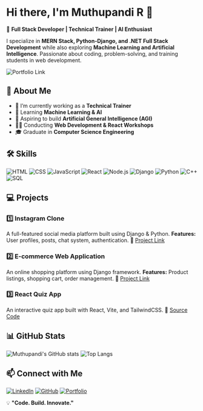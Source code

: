# Hi there, I'm Muthupandi R 👋

🚀 **Full Stack Developer | Technical Trainer | AI Enthusiast**

I specialize in **MERN Stack, Python-Django, and .NET Full Stack Development** while also exploring **Machine Learning and Artificial Intelligence**. Passionate about coding, problem-solving, and training students in web development.

![Portfolio Link]([https://pandi-portfolio.vercel.app/assets/portfolio-preview.png](https://pandi-portfolio.vercel.app/))

## 🚀 About Me
- 🔭 I’m currently working as a **Technical Trainer**
- 🌱 Learning **Machine Learning & AI**
- 🎯 Aspiring to build **Artificial General Intelligence (AGI)**
- 👨‍💻 Conducting **Web Development & React Workshops**
- 🎓 Graduate in **Computer Science Engineering**

## 🛠️ Skills
![HTML](https://img.shields.io/badge/HTML5-%23E34F26.svg?style=flat&logo=html5&logoColor=white)
![CSS](https://img.shields.io/badge/CSS3-%231572B6.svg?style=flat&logo=css3&logoColor=white)
![JavaScript](https://img.shields.io/badge/JavaScript-%23F7DF1E.svg?style=flat&logo=javascript&logoColor=black)
![React](https://img.shields.io/badge/React-%2361DAFB.svg?style=flat&logo=react&logoColor=black)
![Node.js](https://img.shields.io/badge/Node.js-%23339933.svg?style=flat&logo=node.js&logoColor=white)
![Django](https://img.shields.io/badge/Django-%23092E20.svg?style=flat&logo=django&logoColor=white)
![Python](https://img.shields.io/badge/Python-%233776AB.svg?style=flat&logo=python&logoColor=white)
![C++](https://img.shields.io/badge/C++-%2300599C.svg?style=flat&logo=c%2B%2B&logoColor=white)
![SQL](https://img.shields.io/badge/SQL-%2300758F.svg?style=flat&logo=sqlite&logoColor=white)

## 💻 Projects
### 1️⃣ **Instagram Clone**
A full-featured social media platform built using Django & Python.
**Features:** User profiles, posts, chat system, authentication.
🔗 [Project Link](https://github.com/MuthuPandi-1963/Instagram-Clone)

### 2️⃣ **E-commerce Web Application**
An online shopping platform using Django framework.
**Features:** Product listings, shopping cart, order management.
🔗 [Project Link](https://github.com/MuthuPandi-1963/E-commerce-App)

### 3️⃣ **React Quiz App**
An interactive quiz app built with React, Vite, and TailwindCSS.
 🔗 [Source Code](https://github.com/MuthuPandi-1963/React-Quiz-App)

## 📊 GitHub Stats
![Muthupandi's GitHub stats](https://github-readme-stats.vercel.app/api?username=MuthuPandi-1963&show_icons=true&theme=radical)
![Top Langs](https://github-readme-stats.vercel.app/api/top-langs/?username=MuthuPandi-1963&layout=compact&theme=radical)

## 📫 Connect with Me
[![LinkedIn](https://img.shields.io/badge/LinkedIn-%230077B5.svg?style=flat&logo=linkedin&logoColor=white)](https://www.linkedin.com/in/muthupandi-r-832559325/)
[![GitHub](https://img.shields.io/badge/GitHub-%2312100E.svg?style=flat&logo=github&logoColor=white)](https://github.com/MuthuPandi-1963)
[![Portfolio](https://img.shields.io/badge/Portfolio-%23000000.svg?style=flat&logo=vercel&logoColor=white)](https://pandi-portfolio.vercel.app/)

💡 **"Code. Build. Innovate."**
